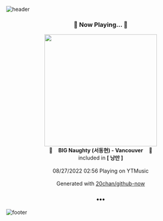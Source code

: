 ![header](https://capsule-render.vercel.app/api?type=wave&height=170&section=header&text=Hi.%20I'm%20SHIFT&fontColor=090707&fontAlignX=45&fontAlignY=65&fontSize=100)

<h3 align="center">🎵 Now Playing... 🎵</h3>
<p align="center">
  <a href="https://music.youtube.com/watch?v=NBxqTvtRd6E">
    <img width="300" src="https://lh3.googleusercontent.com/2VsBLtYduh22RL-G1Wm2KIpKu47Bhv1953nwk5BpnpYbv0P2FVzUU4guGIBLWjvxiSUGGYvXDVJgnEeuuw">
  </a>
  <br>
  🎵&nbsp&nbsp&nbsp <b>BIG Naughty (서동현) - Vancouver</b> &nbsp&nbsp&nbsp🎵
  <br>
  included in <b>[ 낭만 ]</b>
  
  <br />
  <br />
  08/27/2022 02:56 Playing on YTMusic
  <br />
  <br />
  Generated with <a href="https://github.com/20chan/github-now">20chan/github-now</a>
</p>

<h3 align="center">•••</h3>

![footer](https://capsule-render.vercel.app/api?type=wave&height=150&section=footer)
